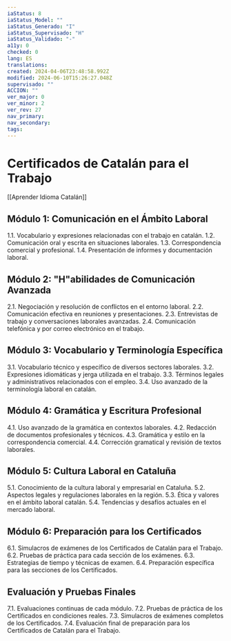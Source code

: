 ```yaml
---
iaStatus: 8
iaStatus_Model: ""
iaStatus_Generado: "I"
iaStatus_Supervisado: "H"
iaStatus_Validado: "-"
a11y: 0
checked: 0
lang: ES
translations: 
created: 2024-04-06T23:48:58.992Z
modified: 2024-06-10T15:26:27.048Z
supervisado: ""
ACCION: ""
ver_major: 0
ver_minor: 2
ver_rev: 27
nav_primary: 
nav_secondary: 
tags:
---
```

# Certificados de Catalán para el Trabajo

[[Aprender Idioma Catalán]]

## Módulo 1: Comunicación en el Ámbito Laboral

1.1. Vocabulario y expresiones relacionadas con el trabajo en catalán.
1.2. Comunicación oral y escrita en situaciones laborales.
1.3. Correspondencia comercial y profesional.
1.4. Presentación de informes y documentación laboral.

## Módulo 2: "H"abilidades de Comunicación Avanzada

2.1. Negociación y resolución de conflictos en el entorno laboral.
2.2. Comunicación efectiva en reuniones y presentaciones.
2.3. Entrevistas de trabajo y conversaciones laborales avanzadas.
2.4. Comunicación telefónica y por correo electrónico en el trabajo.

## Módulo 3: Vocabulario y Terminología Específica

3.1. Vocabulario técnico y específico de diversos sectores laborales.
3.2. Expresiones idiomáticas y jerga utilizada en el trabajo.
3.3. Términos legales y administrativos relacionados con el empleo.
3.4. Uso avanzado de la terminología laboral en catalán.

## Módulo 4: Gramática y Escritura Profesional

4.1. Uso avanzado de la gramática en contextos laborales.
4.2. Redacción de documentos profesionales y técnicos.
4.3. Gramática y estilo en la correspondencia comercial.
4.4. Corrección gramatical y revisión de textos laborales.

## Módulo 5: Cultura Laboral en Cataluña

5.1. Conocimiento de la cultura laboral y empresarial en Cataluña.
5.2. Aspectos legales y regulaciones laborales en la región.
5.3. Ética y valores en el ámbito laboral catalán.
5.4. Tendencias y desafíos actuales en el mercado laboral.

## Módulo 6: Preparación para los Certificados

6.1. Simulacros de exámenes de los Certificados de Catalán para el Trabajo.
6.2. Pruebas de práctica para cada sección de los exámenes.
6.3. Estrategias de tiempo y técnicas de examen.
6.4. Preparación específica para las secciones de los Certificados.

## Evaluación y Pruebas Finales

7.1. Evaluaciones continuas de cada módulo.
7.2. Pruebas de práctica de los Certificados en condiciones reales.
7.3. Simulacros de exámenes completos de los Certificados.
7.4. Evaluación final de preparación para los Certificados de Catalán para el Trabajo.



